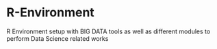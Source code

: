 # R-Environment
R Environment setup with BIG DATA tools as well as different modules to perform Data Science related works
